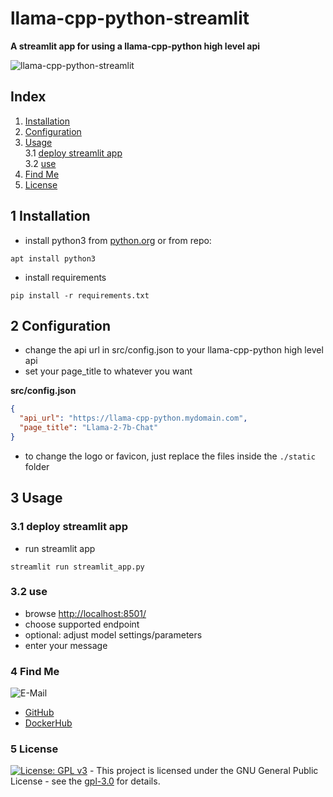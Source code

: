 # llama-cpp-python-streamlit

**A streamlit app for using a llama-cpp-python high level api**

![llama-cpp-python-streamlit](https://github.com/3x3cut0r/llama-cpp-python-streamlit/assets/1408580/b22fa516-2f32-4d16-a9f2-429eee2a6f50)

## Index

1. [Installation](#install)
2. [Configuration](#config)
3. [Usage](#usage)  
   3.1 [deploy streamlit app](#deploy)  
   3.2 [use](#use)
4. [Find Me](#findme)
5. [License](#license)

## 1 Installation <a name="install"></a>

- install python3 from [python.org](https://www.python.org/downloads/) or from repo:

```shell
apt install python3
```

- install requirements

```shell
pip install -r requirements.txt
```

## 2 Configuration <a name="config"></a>

- change the api url in src/config.json to your llama-cpp-python high level api
- set your page_title to whatever you want

**src/config.json**

```json
{
  "api_url": "https://llama-cpp-python.mydomain.com",
  "page_title": "Llama-2-7b-Chat"
}
```

- to change the logo or favicon, just replace the files inside the `./static` folder

## 3 Usage <a name="usage"></a>

### 3.1 deploy streamlit app <a name="deploy"></a>

- run streamlit app

```shell
streamlit run streamlit_app.py
```

### 3.2 use <a name="use"></a>

- browse [http://localhost:8501/](http://localhost:8501/)
- choose supported endpoint
- optional: adjust model settings/parameters
- enter your message

### 4 Find Me <a name="findme"></a>

![E-Mail](https://img.shields.io/badge/E--Mail-julianreith%40gmx.de-red)

- [GitHub](https://github.com/3x3cut0r)
- [DockerHub](https://hub.docker.com/u/3x3cut0r)

### 5 License <a name="license"></a>

[![License: GPL v3](https://img.shields.io/badge/License-GPLv3-blue.svg)](https://www.gnu.org/licenses/gpl-3.0) - This project is licensed under the GNU General Public License - see the [gpl-3.0](https://www.gnu.org/licenses/gpl-3.0.en.html) for details.
